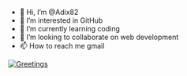 - 👋 Hi, I’m @Adix82
- 👀 I’m interested in GitHub
- 🌱 I’m currently learning coding 
- 💞️ I’m looking to collaborate on web development 
- 📫 How to reach me gmail

<!---
Adix82/Adix82 is a ✨ special ✨ repository because its `README.md` (this file) appears on your GitHub profile.
You can click the Preview link to take a look at your changes.
--->

<!-- This content will not appear in the rendered Markdown -->

[![Greetings](https://github.com/Adix82/Adix82/actions/workflows/greetings.yml/badge.svg)](https://github.com/Adix82/Adix82/actions/workflows/greetings.yml)
